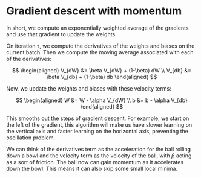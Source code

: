 # Gradient descent with momentum

In short, we compute an exponentially weighted average of the gradients and use that gradient to update the weights.

On iteration `t`, we compute the derivatives of the weights and biases on the current batch. Then we compute the moving average associated with each of the derivatives:

$$
\begin{aligned}
V_{dW} &= \beta V_{dW} + (1-\beta) dW
\\
V_{db} &= \beta V_{db} + (1-\beta) db
\end{aligned}
$$

Now, we update the weights and biases with these velocity terms:

$$
\begin{aligned}
W &= W - \alpha V_{dW}
\\
b &= b - \alpha V_{db}
\end{aligned}
$$

This smooths out the steps of gradient descent. For example, we start on the left of the gradient, this algorithm will make us have slower learning on the vertical axis and faster learning on the horizontal axis, preventing the oscillation problem.

We can think of the derivatives term as the acceleration for the ball rolling down a bowl and the velocity term as the velocity of the ball, with $\beta$ acting as a sort of friction. The ball now can gain momentum as it accelerates down the bowl. This means it can also skip some small local minima.

